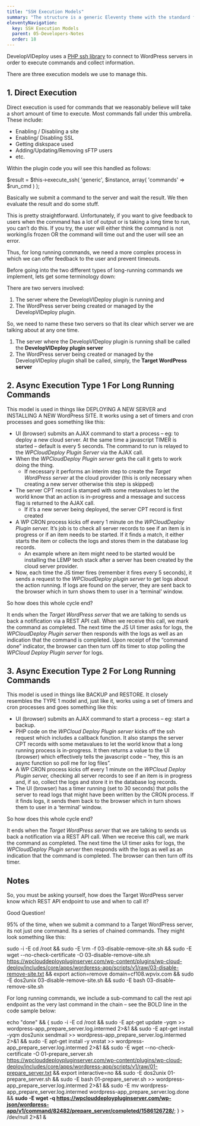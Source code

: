 ```yaml
---
title: "SSH Execution Models"
summary: "The structure is a generic Eleventy theme with the standard folder and file names."
eleventyNavigation:
  key: SSH Execution Models
  parent: 05-Developers-Notes
  order: 18
---
```

DevelopVIDeploy uses a [PHP ssh library](https://web.archive.org/web/20240529160218/http://phpseclib.sourceforge.net/) to connect to WordPress servers in order to execute commands and collect information.

There are three execution models we use to manage this.

## 1\. Direct Execution

Direct execution is used for commands that we reasonably believe will take a short amount of time to execute. Most commands fall under this umbrella. These include:

*   Enabling / Disabling a site
*   Enabling/ Disabling SSL
*   Getting diskspace used
*   Adding/Updating/Removing sFTP users
*   etc.

Within the plugin code you will see this handled as follows:

$result = $this->execute_ssh( 'generic', $instance, array( 'commands' => $run_cmd ) );

Basically we submit a command to the server and wait the result. We then evaluate the result and do some stuff.

This is pretty straightforward. Unfortunately, if you want to give feedback to users when the command has a lot of output or is taking a long time to run, you can’t do this. If you try, the user will either think the command is not working/is frozen OR the command will time out and the user will see an error.

Thus, for long running commands, we need a more complex process in which we can offer feedback to the user and prevent timeouts.

Before going into the two different types of long-running commands we implement, lets get some terminology down:

There are two servers involved:

1.  The server where the DevelopVIDeploy plugin is running and
2.  The WordPress server being created or managed by the DevelopVIDeploy plugin.

So, we need to name these two servers so that its clear which server we are talking about at any one time.

1.  The server where the DevelopVIDeploy plugin is running shall be called the **DevelopVIDeploy plugin server**
2.  The WordPress server being created or managed by the DevelopVIDeploy plugin shall be called, simply, the **Target WordPress server**

## 2\. Async Execution Type 1 For Long Running Commands

This model is used in things like DEPLOYING A NEW SERVER and INSTALLING A NEW WordPress SITE. It works using a set of timers and cron processes and goes something like this:

*   UI (browser) submits an AJAX command to start a process – eg: to deploy a new cloud server. At the same time a javascript TIMER is started – default is every 5 seconds. The command to run is relayed to the _WPCloudDeploy Plugin Server_ via the AJAX call.
*   When the _WPCloudDeploy Plugin server_ gets the call it gets to work doing the thing.
    *   If necessary it performs an interim step to create the _Target WordPress server_ at the cloud provider (this is only necessary when creating a new server otherwise this step is skipped)
*   The server CPT record is stamped with some metavalues to let the world know that an action is in-progress and a message and success flag is returned to the AJAX call.
    *   If it’s a new server being deployed, the server CPT record is first created
*   A WP CRON process kicks off every 1 minute on the _WPCloudDeploy Plugin server._ It’s job is to check all server records to see if an item is in progress or if an item needs to be started. If it finds a match, it either starts the item or collects the logs and stores them in the database log records.
    *   An example where an item might need to be started would be installing the LEMP tech stack after a server has been created by the cloud server provider.
*   Now, each time the JS timer fires (remember it fires every 5 seconds), it sends a request to the _WPCloudDeploy plugin server_ to get logs about the action running. If logs are found on the server, they are sent back to the browser which in turn shows them to user in a ‘terminal’ window.

So how does this whole cycle end?

It ends when the _Target WordPress server_ that we are talking to sends us back a notification via a REST API call. When we receive this call, we mark the command as completed. The next time the JS UI timer asks for logs, the _WPCloudDeploy Plugin server_ then responds with the logs as well as an indication that the command is completed. Upon receipt of the “command done” indicator, the browser can then turn off its timer to stop polling the _WPCloud Deploy Plugin server_ for logs.

## 3\. Async Execution Type 2 For Long Running Commands

This model is used in things like BACKUP and RESTORE. It closely resembles the TYPE 1 model and, just like it, works using a set of timers and cron processes and goes something like this:

*   UI (browser) submits an AJAX command to start a process – eg: start a backup.
*   PHP code on the _WPCloud Deploy Plugin server_ kicks off the ssh request which includes a callback function. It also stamps the server CPT records with some metavalues to let the world know that a long running process is in-progress. It then returns a value to the UI (browser) which effectively tells the javascript code – “hey, this is an async function so poll me for log files”.
*   A WP CRON process kicks off every 1 minute on the _WPCloud Deploy Plugin server,_ checking all server records to see if an item is in progress and, if so, collect the logs and store it in the database log records.
*   The UI (browser) has a timer running (set to 30 seconds) that polls the server to read logs that might have been written by the CRON process. If it finds logs, it sends them back to the browser which in turn shows them to user in a ‘terminal’ window.

So how does this whole cycle end?

It ends when the _Target WordPress server_ that we are talking to sends us back a notification via a REST API call. When we receive this call, we mark the command as completed. The next time the UI timer asks for logs, the _WPCloudDeploy Plugin server_ then responds with the logs as well as an indication that the command is completed. The browser can then turn off its timer.

## Notes

So, you must be asking yourself, how does the Target WordPress server know which REST API endpoint to use and when to call it?

Good Question!

95% of the time, when we submit a command to a Target WordPress server, its not just one command. Its a series of chained commands. They might look something like this:

sudo -i -E cd /root &&
sudo -E \\rm -f 03-disable-remove-site.sh &&
sudo -E wget --no-check-certificate -O 03-disable-remove-site.sh https://wpclouddeploypluginserver.com/wp-content/plugins/wp-cloud-deploy/includes/core/apps/wordpress-app/scripts/v1/raw/03-disable-remove-site.txt &&
export action=remove domain=cf108.wpvix.com &&
sudo -E dos2unix 03-disable-remove-site.sh &&
sudo -E bash 03-disable-remove-site.sh

For long running commands, we include a sub-command to call the rest api endpoint as the very last command in the chain – see the BOLD line in the code sample below:

echo "done" && {
sudo -i -E cd /root &&
sudo -E apt-get update -yqm >> wordpress-app_prepare_server.log.intermed 2>&1 &&
sudo -E apt-get install -yqm dos2unix sendmail >> wordpress-app_prepare_server.log.intermed 2>&1 &&
sudo -E apt-get install -y vnstat >> wordpress-app_prepare_server.log.intermed 2>&1 &&
sudo -E wget --no-check-certificate -O 01-prepare_server.sh https://wpclouddeploypluginserver.com/wp-content/plugins/wp-cloud-deploy/includes/core/apps/wordpress-app/scripts/v1/raw/01-prepare_server.txt &&
export interactive=no &&
sudo -E dos2unix 01-prepare_server.sh &&
sudo -E bash 01-prepare_server.sh >> wordpress-app_prepare_server.log.intermed 2>&1 &&
sudo -E mv wordpress-app_prepare_server.log.intermed wordpress-app_prepare_server.log.done &&
**sudo -E wget -q https://wpclouddeploypluginserver.com/wp-json/wordpress-app/v1/command/82482/prepare_server/completed/1586126728/**;
} > /dev/null 2>&1 &
